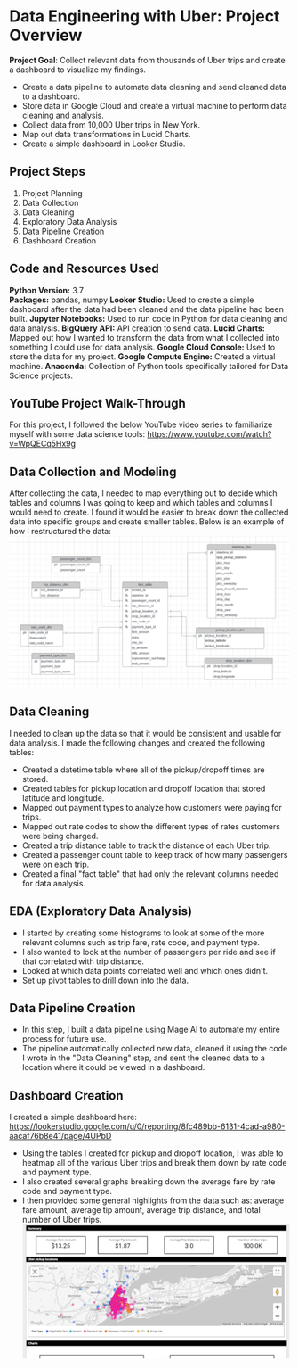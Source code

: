 # Data Engineering with Uber: Project Overview
**Project Goal**:  Collect relevant data from thousands of Uber trips and create a dashboard to visualize my findings.
* Create a data pipeline to automate data cleaning and send cleaned data to a dashboard.
* Store data in Google Cloud and create a virtual machine to perform data cleaning and analysis.
* Collect data from 10,000 Uber trips in New York. 
* Map out data transformations in Lucid Charts.
* Create a simple dashboard in Looker Studio.

## Project Steps
1. Project Planning
2. Data Collection
3. Data Cleaning
4. Exploratory Data Analysis
5. Data Pipeline Creation
6. Dashboard Creation

## Code and Resources Used  
**Python Version:** 3.7   
**Packages:** pandas, numpy 
**Looker Studio:** Used to create a simple dashboard after the data had been cleaned and the data pipeline had been built.
**Jupyter Notebooks:** Used to run code in Python for data cleaning and data analysis.
**BigQuery API:** API creation to send data.
**Lucid Charts:** Mapped out how I wanted to transform the data from what I collected into something I could use for data analysis.
**Google Cloud Console:** Used to store the data for my project.
**Google Compute Engine:** Created a virtual machine.
**Anaconda:** Collection of Python tools specifically tailored for Data Science projects.

## YouTube Project Walk-Through
For this project, I followed the below YouTube video series to familiarize myself with some data science tools:
https://www.youtube.com/watch?v=WpQECq5Hx9g

## Data Collection and Modeling
After collecting the data, I needed to map everything out to decide which tables and columns I was going to keep and which tables and columns I would need to create. I found it would be easier to break down the collected data into specific groups and create smaller tables. Below is an example of how I restructured the data:
![](https://github.com/backfire250/uber_pipeline/blob/main/lucid_chart.png)

## Data Cleaning
I needed to clean up the data so that it would be consistent and usable for data analysis. I made the following changes and created the following tables:

*	Created a datetime table where all of the pickup/dropoff times are stored.
*	Created tables for pickup location and dropoff location that stored latitude and longitude.
*	Mapped out payment types to analyze how customers were paying for trips.
*	Mapped out rate codes to show the different types of rates customers were being charged.
*	Created a trip distance table to track the distance of each Uber trip.
*	Created a passenger count table to keep track of how many passengers were on each trip.
*	Created a final "fact table" that had only the relevant columns needed for data analysis.

## EDA (Exploratory Data Analysis)
* I started by creating some histograms to look at some of the more relevant columns such as trip fare, rate code, and payment type.
* I also wanted to look at the number of passengers per ride and see if that correlated with trip distance.
* Looked at which data points correlated well and which ones didn't.
* Set up pivot tables to drill down into the data.

## Data Pipeline Creation
* In this step, I built a data pipeline using Mage AI to automate my entire process for future use.
* The pipeline automatically collected new data, cleaned it using the code I wrote in the "Data Cleaning" step, and sent the cleaned data to a location where it could be viewed in a dashboard.

## Dashboard Creation
I created a simple dashboard here: https://lookerstudio.google.com/u/0/reporting/8fc489bb-6131-4cad-a980-aacaf76b8e41/page/4UPbD
* Using the tables I created for pickup and dropoff location, I was able to heatmap all of the various Uber trips and break them down by rate code and payment type.
* I also created several graphs breaking down the average fare by rate code and payment type.
* I then provided some general highlights from the data such as: average fare amount, average tip amount, average trip distance, and total number of Uber trips.
![](https://github.com/backfire250/uber_pipeline/blob/main/dashboard_screenshot.png)

